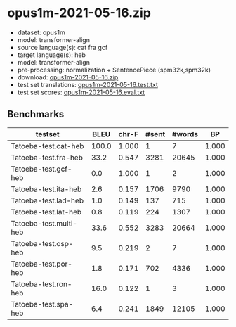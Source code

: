 # opus1m-2021-05-16.zip

* dataset: opus1m
* model: transformer-align
* source language(s): cat fra gcf
* target language(s): heb
* model: transformer-align
* pre-processing: normalization + SentencePiece (spm32k,spm32k)
* download: [opus1m-2021-05-16.zip](https://object.pouta.csc.fi/Tatoeba-MT-models/itc-heb/opus1m-2021-05-16.zip)
* test set translations: [opus1m-2021-05-16.test.txt](https://object.pouta.csc.fi/Tatoeba-MT-models/itc-heb/opus1m-2021-05-16.test.txt)
* test set scores: [opus1m-2021-05-16.eval.txt](https://object.pouta.csc.fi/Tatoeba-MT-models/itc-heb/opus1m-2021-05-16.eval.txt)

## Benchmarks

| testset | BLEU  | chr-F | #sent | #words | BP |
|---------|-------|-------|-------|--------|----|
| Tatoeba-test.cat-heb 	| 100.0 	| 1.000 	| 1 	| 7 	| 1.000 |
| Tatoeba-test.fra-heb 	| 33.2 	| 0.547 	| 3281 	| 20645 	| 1.000 |
| Tatoeba-test.gcf-heb 	| 0.0 	| 1.000 	| 1 	| 2 	| 1.000 |
| Tatoeba-test.ita-heb 	| 2.6 	| 0.157 	| 1706 	| 9790 	| 1.000 |
| Tatoeba-test.lad-heb 	| 1.0 	| 0.149 	| 137 	| 715 	| 1.000 |
| Tatoeba-test.lat-heb 	| 0.8 	| 0.119 	| 224 	| 1307 	| 1.000 |
| Tatoeba-test.multi-heb 	| 33.6 	| 0.552 	| 3283 	| 20664 	| 1.000 |
| Tatoeba-test.osp-heb 	| 9.5 	| 0.219 	| 2 	| 7 	| 1.000 |
| Tatoeba-test.por-heb 	| 1.8 	| 0.171 	| 702 	| 4336 	| 1.000 |
| Tatoeba-test.ron-heb 	| 16.0 	| 0.122 	| 1 	| 3 	| 1.000 |
| Tatoeba-test.spa-heb 	| 6.4 	| 0.241 	| 1849 	| 12105 	| 1.000 |

